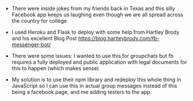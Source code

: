 - There were inside jokes from my friends back in Texas and this silly Facebook app keeps us laughing even though we are all spread across the country for college

- I used Heroku and Flask to deploy with some help from Hartley Brody and his excellent Blog Post https://blog.hartleybrody.com/fb-messenger-bot/

 - There were some issues:
    I wanted to use this for groupchats but fb requires a fully deployed
    and public application with legal documents for this to happen (which makes sense)

- My solution is to use their npm library and redeploy this whole thing in JavaScript
    so I can use this in actual group messages instead of this being a facebook page,
    and me adding testers to the app.
